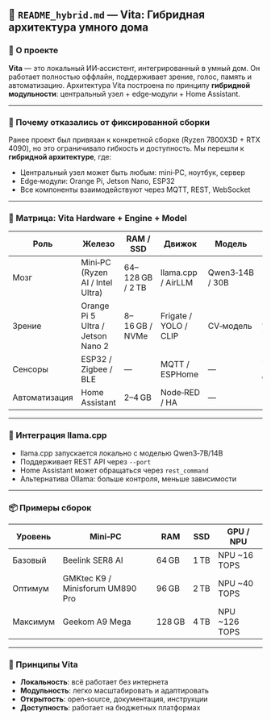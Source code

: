 ## 📘 `README_hybrid.md` — Vita: Гибридная архитектура умного дома

### 🧠 О проекте

**Vita** — это локальный ИИ‑ассистент, интегрированный в умный дом. Он работает полностью оффлайн, поддерживает зрение, голос, память и автоматизацию. Архитектура Vita построена по принципу **гибридной модульности**: центральный узел + edge‑модули + Home Assistant.

---

### 🔧 Почему отказались от фиксированной сборки

Ранее проект был привязан к конкретной сборке (Ryzen 7800X3D + RTX 4090), но это ограничивало гибкость и доступность. Мы перешли к **гибридной архитектуре**, где:

- Центральный узел может быть любым: mini‑PC, ноутбук, сервер  
- Edge‑модули: Orange Pi, Jetson Nano, ESP32  
- Все компоненты взаимодействуют через MQTT, REST, WebSocket

---

### 🧩 Матрица: Vita Hardware + Engine + Model

| Роль | Железо | RAM / SSD | Движок | Модель | Задачи |
|------|--------|-----------|--------|--------|--------|
| Мозг | Mini‑PC (Ryzen AI / Intel Ultra) | 64–128 GB / 2 TB | llama.cpp / AirLLM | Qwen3‑14B / 30B | Память, голос, логика |
| Зрение | Orange Pi 5 Ultra / Jetson Nano 2 | 8–16 GB / NVMe | Frigate / YOLO / CLIP | CV‑модель | Детекция, события |
| Сенсоры | ESP32 / Zigbee / BLE | — | MQTT / ESPHome | — | Температура, движение |
| Автоматизация | Home Assistant | 2–4 GB | Node‑RED / HA | — | Сценарии, интеграции |

---

### 🧠 Интеграция llama.cpp

- llama.cpp запускается локально с моделью Qwen3‑7B/14B  
- Поддерживает REST API через `--port`  
- Home Assistant может обращаться через `rest_command`  
- Альтернатива Ollama: больше контроля, меньше зависимости

---

### 📦 Примеры сборок

| Уровень | Mini‑PC | RAM | SSD | GPU / NPU |
|---------|---------|-----|-----|------------|
| Базовый | Beelink SER8 AI | 64 GB | 1 TB | NPU ~16 TOPS |
| Оптимум | GMKtec K9 / Minisforum UM890 Pro | 96 GB | 2 TB | NPU ~40 TOPS |
| Максимум | Geekom A9 Mega | 128 GB | 4 TB | NPU ~126 TOPS |

---

### 📌 Принципы Vita

- **Локальность**: всё работает без интернета  
- **Модульность**: легко масштабировать и адаптировать  
- **Открытость**: open‑source, документация, инструкции  
- **Доступность**: работает на бюджетных платформах